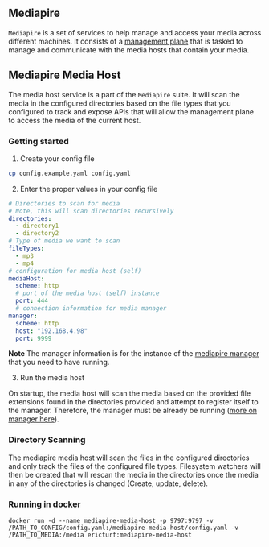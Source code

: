 ## Mediapire

`Mediapire` is a set of services to help manage and access your media across different machines. It consists of a [management plane](https://github.com/egfanboy/mediapire-manager) that is tasked to manage and communicate with the media hosts that contain your media.

## Mediapire Media Host

The media host service is a part of the `Mediapire` suite. It will scan the media in the configured directories based on the file types that you configured to track and expose APIs that will allow the management plane to access the media of the current host.

### Getting started

1. Create your config file

```bash
cp config.example.yaml config.yaml
```

2. Enter the proper values in your config file

```yml
# Directories to scan for media
# Note, this will scan directories recursively
directories:
  - directory1
  - directory2
# Type of media we want to scan
fileTypes:
  - mp3
  - mp4
# configuration for media host (self)
mediaHost:
  scheme: http
  # port of the media host (self) instance
  port: 444
  # connection information for media manager
manager:
  scheme: http
  host: "192.168.4.98"
  port: 9999
```

**Note** The manager information is for the instance of the [mediapire manager](https://github.com/egfanboy/mediapire-manager) that you need to have running.

3. Run the media host

On startup, the media host will scan the media based on the provided file extensions found in the directories provided and attempt to register itself to the manager. Therefore, the manager must be already be running ([more on manager here](https://github.com/egfanboy/mediapire-manager)).

### Directory Scanning

The mediapire media host will scan the files in the configured directories and only track the files of the configured file types. Filesystem watchers will then be created that will rescan the media in the directories once the media in any of the directories is changed (Create, update, delete).

### Running in docker

```
docker run -d --name mediapire-media-host -p 9797:9797 -v /PATH_TO_CONFIG/config.yaml:/mediapire-media-host/config.yaml -v /PATH_TO_MEDIA:/media ericturf:mediapire-media-host
```
